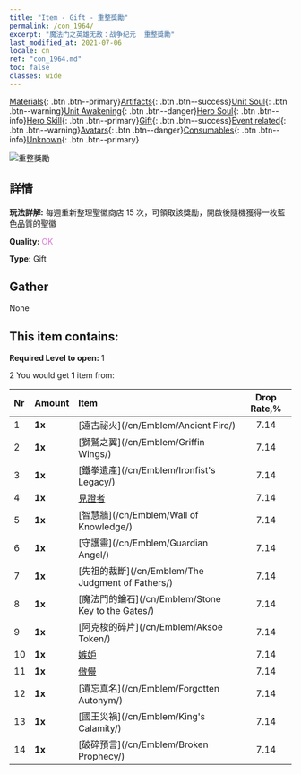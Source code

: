 ```yaml
---
title: "Item - Gift - 重整獎勵"
permalink: /con_1964/
excerpt: "魔法门之英雄无敌：战争纪元  重整獎勵"
last_modified_at: 2021-07-06
locale: cn
ref: "con_1964.md"
toc: false
classes: wide
---
```

 [Materials](/ItemsCN/){: .btn .btn--primary}[Artifacts](/ItemsCN/Artifacts/){: .btn .btn--success}[Unit Soul](/ItemsCN/UnitSoul/){: .btn .btn--warning}[Unit Awakening](/ItemsCN/UnitAwakening/){: .btn .btn--danger}[Hero Soul](/ItemsCN/HeroSoul/){: .btn .btn--info}[Hero Skill](/ItemsCN/HeroSkill/){: .btn .btn--primary}[Gift](/ItemsCN/Gift/){: .btn .btn--success}[Event related](/ItemsCN/Events/){: .btn .btn--warning}[Avatars](/ItemsCN/Avatars/){: .btn .btn--danger}[Consumables](/ItemsCN/Consumables/){: .btn .btn--info}[Unknown](/ItemsCN/Unknown/){: .btn .btn--primary}

 ![重整獎勵](/images/t/shenghui_4.png)

## 詳情
 **玩法詳解:** 每週重新整理聖徽商店 15 次，可領取該獎勵，開啟後隨機獲得一枚藍色品質的聖徽

 **Quality:** <span style="color: #DA70D6">OK</span>

 **Type:** Gift

## Gather

  None

## This item contains:

 **Required Level to open:** 1

 2 You would get **1** item  from:

  | Nr | Amount |     Item    | Drop Rate,% |
  |:---|:-------|:------------|:---------:|
  | 1 |  **1x** | [遠古祕火](/cn/Emblem/Ancient Fire/) | 7.14 | 
  | 2 |  **1x** | [獅鷲之翼](/cn/Emblem/Griffin Wings/) | 7.14 | 
  | 3 |  **1x** | [鐵拳遺產](/cn/Emblem/Ironfist's Legacy/) | 7.14 | 
  | 4 |  **1x** | [見證者](/cn/Emblem/Witness/) | 7.14 | 
  | 5 |  **1x** | [智慧牆](/cn/Emblem/Wall of Knowledge/) | 7.14 | 
  | 6 |  **1x** | [守護靈](/cn/Emblem/Guardian Angel/) | 7.14 | 
  | 7 |  **1x** | [先祖的裁斷](/cn/Emblem/The Judgment of Fathers/) | 7.14 | 
  | 8 |  **1x** | [魔法門的鑰石](/cn/Emblem/Stone Key to the Gates/) | 7.14 | 
  | 9 |  **1x** | [阿克梭的碎片](/cn/Emblem/Aksoe Token/) | 7.14 | 
  | 10 |  **1x** | [嫉妒](/cn/Emblem/Jealousy/) | 7.14 | 
  | 11 |  **1x** | [傲慢](/cn/Emblem/Arrogance/) | 7.14 | 
  | 12 |  **1x** | [遺忘真名](/cn/Emblem/Forgotten Autonym/) | 7.14 | 
  | 13 |  **1x** | [國王災禍](/cn/Emblem/King's Calamity/) | 7.14 | 
  | 14 |  **1x** | [破碎預言](/cn/Emblem/Broken Prophecy/) | 7.14 | 
